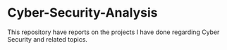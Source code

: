 # Cyber-Security-Analysis
This repository have reports on the projects I have done regarding Cyber Security and related topics.
